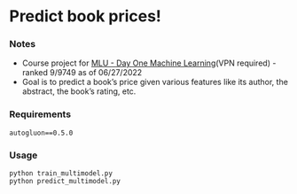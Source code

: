 # Predict book prices!
### Notes
* Course project for [MLU - Day One Machine Learning](https://mlu.corp.amazon.com/contests/7)(VPN required) - ranked 9/9749 as of 06/27/2022
* Goal is to predict a book’s price given various features like its author, the abstract, the book’s rating, etc.

### Requirements
`autogluon==0.5.0`

### Usage
```
python train_multimodel.py
python predict_multimodel.py
```
